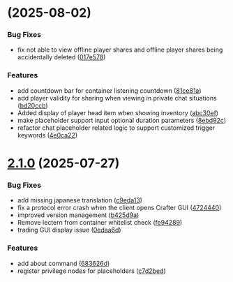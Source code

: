 # [](https://github.com/jiazengp/showcase-fabric/compare/v2.1.0...v) (2025-08-02)


### Bug Fixes

* fix not able to view offline player shares and offline player shares being accidentally deleted ([017e578](https://github.com/jiazengp/showcase-fabric/commit/017e578f633866ae6dd2aa84425abc3bf612581d))

### Features

* add countdown bar for container listening countdown ([81ce81a](https://github.com/jiazengp/showcase-fabric/commit/81ce81a84bc92adcfc76b5ebc569e323fdab89b5))
* add player validity for sharing when viewing in private chat situations ([bd20ccb](https://github.com/jiazengp/showcase-fabric/commit/bd20ccb364b5b419363a7da60df8e7d5e8f09fe3))
* Added display of player head item when showing inventory ([abc30ef](https://github.com/jiazengp/showcase-fabric/commit/abc30efd33e21bc11d06e7d076167e3bb65fa615))
* make placeholder support input optional duration parameters ([8ebd92c](https://github.com/jiazengp/showcase-fabric/commit/8ebd92c2888a3d8e1211ee952ec5130180edbb71))
* refactor chat placeholder related logic to support customized trigger keywords ([4e0ca22](https://github.com/jiazengp/showcase-fabric/commit/4e0ca224e8e8b5ea86af152e3174c26dfb18605f))



# [2.1.0](https://github.com/jiazengp/showcase-fabric/compare/c9eda13c947e2b4ebcc6d5de16691342ce36f903...v2.1.0) (2025-07-27)


### Bug Fixes

* add missing japanese translation ([c9eda13](https://github.com/jiazengp/showcase-fabric/commit/c9eda13c947e2b4ebcc6d5de16691342ce36f903))
* fix a protocol error crash when the client opens Crafter GUI ([4724440](https://github.com/jiazengp/showcase-fabric/commit/4724440520aad6490acc86ecbd28b376fc938367))
* improved version management ([b425d9a](https://github.com/jiazengp/showcase-fabric/commit/b425d9a3a242af9cfc6d5433bbcffbc76920654e))
* Remove lectern from container whitelist check ([fe94289](https://github.com/jiazengp/showcase-fabric/commit/fe94289a85ddc4b8ba67a0a389208edad45fcdfd))
* trading GUI display issue ([0edaa6d](https://github.com/jiazengp/showcase-fabric/commit/0edaa6d9ab193c8a93ea8a5d9f55b9a15a4ba2cd))


### Features

* add about command ([683626d](https://github.com/jiazengp/showcase-fabric/commit/683626d7c5ab6172c6723447540e677c48fb37af))
* register privilege nodes for placeholders ([c7d2bed](https://github.com/jiazengp/showcase-fabric/commit/c7d2bed925722b49b6dd5b300f84b0a9b02c1709))



